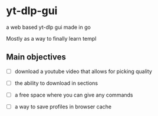 # yt-dlp-gui
 a web based yt-dlp gui made in go

Mostly as a way to finally learn templ

## Main objectives
- [ ] download a youtube video that allows for picking quality
- [ ] the ability to download in sections
- [ ] a free space where you can give any commands
- [ ] a way to save profiles in browser cache


